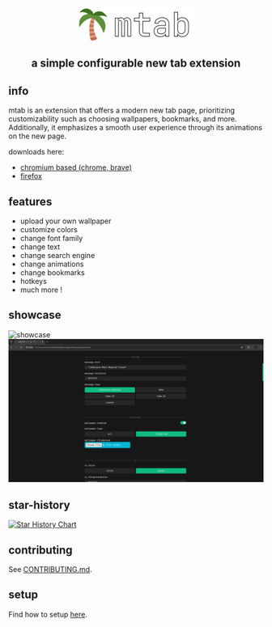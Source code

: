 <div align="center">

<img src="./assets/logo-full.png">

## a simple configurable new tab extension

</div>

## info

mtab is an extension that offers a modern new tab page, prioritizing customizability such as choosing wallpapers, bookmarks, and more. Additionally, it emphasizes a smooth user experience through its animations on the new page.

downloads here:

- [chromium based (chrome, brave)](https://chromewebstore.google.com/detail/mtab/fdaphilojaklgkoocegabckfanjoacjg)
- [firefox](https://addons.mozilla.org/en-US/firefox/addon/mtab)

## features

- upload your own wallpaper
- customize colors
- change font family
- change text
- change search engine
- change animations
- change bookmarks
- hotkeys
- much more !

## showcase

![showcase](./assets/mtab-showcase.png)
![demo-5](./assets/5.png)

## star-history

[![Star History Chart](https://api.star-history.com/svg?repos=maxhu08/mtab&type=Date)](https://star-history.com/#maxhu08/mtab&Date)

## contributing

See [CONTRIBUTING.md](./docs/CONTRIBUTING.md).

## setup

Find how to setup [here](./docs/SETUP.md).

</div>
